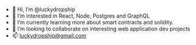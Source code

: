 - 👋 Hi, I’m @luckydropship
- 👀 I’m interested in React, Node, Postgres and GraphQL 
- 🌱 I’m currently learning more about smart contracts and solidity.
- 💞️ I’m looking to collaborate on interesting web application dev projects
- 📫 luckydropship@gmail.com

<!---
luckydropship/luckydropship is a ✨ special ✨ repository because its `README.md` (this file) appears on your GitHub profile.
You can click the Preview link to take a look at your changes.
--->
